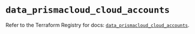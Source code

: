 # `data_prismacloud_cloud_accounts`

Refer to the Terraform Registry for docs: [`data_prismacloud_cloud_accounts`](https://registry.terraform.io/providers/paloaltonetworks/prismacloud/1.7.0/docs/data-sources/cloud_accounts).
